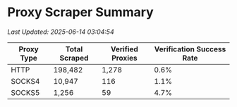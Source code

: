 # Proxy Scraper Summary

_Last Updated: 2025-06-14 03:04:54_

| Proxy Type | Total Scraped | Verified Proxies | Verification Success Rate |
|------------|--------------|------------------|--------------------------|
| HTTP | 198,482 | 1,278 | 0.6% |
| SOCKS4 | 10,947 | 116 | 1.1% |
| SOCKS5 | 1,256 | 59 | 4.7% |

